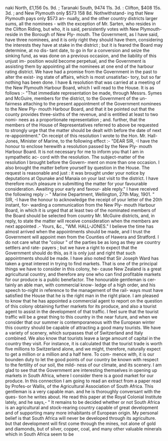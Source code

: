 naki North, £1,156 0s. 9d. ; Taranaki South, 9474 11s. 3d. : Clifton, $408 15s. 3d. ; and New Plymouth only $573 158 8d. Nothwithstand- ing that New Plymouth pays only $573 an- nually, and the other country districts larger sums, all the nominees - with the exception of Mr. Sarten, who resides in the Clifton Riding, but who, it is said, persistently votes with New Plymouth-reside in the Borough of New Ply- mouth. The Government, as I have said, have three nominees, and it is only right they should have them, considering the interests they have at stake in the district ; but it is feared the Board may determine, at no dis- tant date, to go in for a conversion and seize the sinking fund, as was done on a previous occasion, and the liability of this unjust im- position would become perpetual, and the Government is assisting them by appointing all the nominees at one end of the harbour rating district. We have had a promise from the Government in the past to alter the exist- ing state of affairs, which is most unsatisfac- tory, but so far nothing has been done. I have & resolution that was carried at a meeting of the New Plymouth Harbour Board, which I will read to the House. It is as follows :- "That immediate representation be made, through Messrs. Symes and McGuire, members for the district, to the Government of the un- fairness attaching to the present appointment of the Government nominees to the New Ply- mouth Harbour Board, and that it be pointed out that the county provides three-sixths of the revenue, and is entitled at least to two nomi- nees as a proportionate representation ; and. further, that the members of the House of Representatives referred to above be requested to strongly urge that the matter should be dealt with before the date of next re-appointment." On receipt of this resolution I wrote to the Hon. Mr. Hall-Jones, Minister of Marine, to the following effect :- "DEAR SIR, -I have the honour to enclose herewith a resolution passed by the New Ply- mouth Harbour Board. It is not necessary for me to inform you that I am in sympathetic ac- cord with the resolution. The subject-matter of the resolution I brought before the Govern- ment on more than one occasion. I also brought the matter before yourself by question in the House. The request is reasonable and just : it was brought under your notice by deputations at Opunake and Manaia on your last visit to the district. I have therefore much pleasure in submitting the matter for your favourable consideration. Awaiting your early and favour- able reply." I have received the following reply :- " Marine Department, Wellington, 27th May, 1901. " SIR, -I have the honour to acknowledge the receipt of your letter of the 20th instant, for- warding a communication from the New Ply- mouth Harbour Board, in which it is urged that at least two of the nominated members of the Board should be selected from country Mr. McGuire districts, and, in reply, to state the matter will receive consideration when the members are next appointed .- Yours, &c., "WM. HALL-JONES." I believe the time has almost arrived when the appointments should be made, and I trust the Government will appoint men from the Counties of Hawera and Stratford. I do not care what the "colour " of the parties be as long as they are country settlers and rate- payers ; but we have a right to expect that the Government should do this, as it is only just and right that such appointments should be made. I have also noted that Sir Joseph Ward has taken a great interest in trying to find markets. That is one of the principal things we have to consider in this colony, he- cause New Zealand is a great agricultural country, and therefore any one who can find profitable markets for our produce is a public benefactor. The honourable gentleman is cer- tainly an able man, with commercial know- ledge of a high order, and his speech to-night in reference to the management of the rail- ways must have satisfied the House that he is the right man in the right place. I am pleased to know that he has appointed a commercial agent to report on the question of this colony obtaining further markets for its produce, and also a tourist agent to assist in the development of that traffic. I feel sure that the tourist traffic will be a great thing to this country in the near future, and when we consider that our summer is contemporaneous with the European winter this country should be capable of attracting a good many tourists. We have a variety of scenery, which surpasses that of Switzerland and Italy combined. We also know that tourists leave a large amount of capital in the country they visit. For instance, it is calculated that the tourist trade is worth five millions to Switzerland alone, and we might, therefore, naturally expect to get a million or a million and a half here. To com- mence with, it is our bounden duty to let the good points of our country be known with respect to the fertility of our soil, the mild- ness of our climate, and its scenery. I am glad to see that the Government are interesting themselves in opening up markets in South Africa, where I consider there is a good market for our produce. In this connection I am going to read an extract from a paper read by Profes-or Wallis, of the Agricultural Association of South Africa. This gentleman is a very capable man. and he is thoroughly conversant with the ques- tion he writes about. He read this paper at the Royal Colonial Institute lately, and he says,- " It remains to be decided whether or not South Africa is an agricultural and stock-rearing country capable of great development and of supporting many more inhabitants of European origin. My personal belief is that South Africa will never be developed through its agriculture. but that development will first come through the mines, not alone of gold and diamonds, but of silver, copper, coal, and many other valuable minerals which in South Africa seem to be 